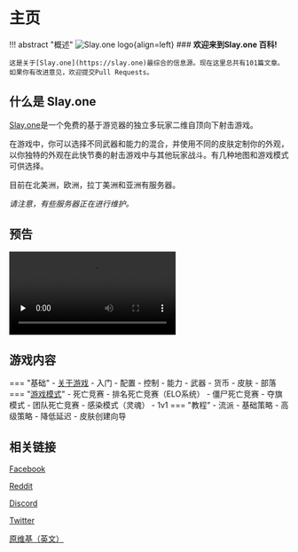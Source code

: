 # 主页
!!! abstract "概述"
    ![Slay.one logo](/images/Slayone_logo.webp){align=left}
    ### **欢迎来到Slay.one 百科!**

    这是关于[Slay.one](https://slay.one)最综合的信息源。现在这里总共有101篇文章。如果你有改进意见，欢迎提交Pull Requests。

## 什么是 Slay.one
[Slay.one](https://slay.one)是一个免费的基于游览器的独立多玩家二维自顶向下射击游戏。

在游戏中，你可以选择不同武器和能力的混合，并使用不同的皮肤定制你的外观，以你独特的外观在此快节奏的射击游戏中与其他玩家战斗。有几种地图和游戏模式可供选择。

目前在北美洲，欧洲，拉丁美洲和亚洲有服务器。

*请注意，有些服务器正在进行维护。*

## 预告
<video id="video" controls="" preload="none">
      <source id="mp4" src="/images/Slay.One - 2017 Trailer!.mp4" type="video/mp4">
</video>

## 游戏内容
=== "基础"
    - [关于游戏](Slay-one.md)
    - 入门
    - 配置
    - 控制
    - 能力
    - 武器
    - 货币
    - 皮肤
    - 部落
=== "[游戏模式](Game_Modes.md)"
    - 死亡竞赛
    - 排名死亡竞赛（ELO系统）
    - 僵尸死亡竞赛
    - 夺旗模式
    - 团队死亡竞赛
    - 感染模式（灵魂）
    - 1v1
=== "教程"
    - 流派
    - 基础策略
    - 高级策略
    - 降低延迟
    - 皮肤创建向导

## 相关链接
[Facebook](https://www.facebook.com/slay.one.game/)

[Reddit](https://www.reddit.com/r/slayone/)

[Discord](https://discordapp.com/invite/uBVXaQq)

[Twitter](https://twitter.com/SlayOneOfficial)

[原维基（英文）](https://slayone.fandom.com/wiki/Slay.one_Wiki)